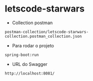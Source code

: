 # letscode-starwars

* Collection postman

```
postman-collection/letscode-starwars-collection.postman_collection.json
```

* Para rodar o projeto
```
spring-boot:run
```

* URL do Swagger
```
http://localhost:8081/
```
